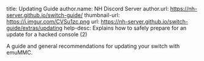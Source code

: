 title: Updating Guide
author.name: NH Discord Server
author.url: https://nh-server.github.io/switch-guide/
thumbnail-url: https://i.imgur.com/CVSu1zc.png
url: https://nh-server.github.io/switch-guide/extras/updating
help-desc: Explains how to safely prepare for an update for a hacked console (2)

A guide and general recommendations for updating your switch with emuMMC.
